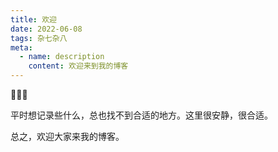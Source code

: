 ```yaml
---
title: 欢迎
date: 2022-06-08
tags: 杂七杂八
meta:
  - name: description
    content: 欢迎来到我的博客
---
```


🎉🎉🎉

平时想记录些什么，总也找不到合适的地方。这里很安静，很合适。

总之，欢迎大家来我的博客。
